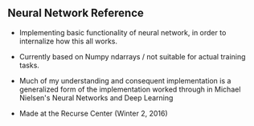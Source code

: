 ## Neural Network Reference

* Implementing basic functionality of neural network, in order to internalize how this all works.
* Currently based on Numpy ndarrays / not suitable for actual training tasks.
* Much of my understanding and consequent implementation is a generalized form of the implementation worked through in Michael Nielsen's Neural Networks and Deep Learning

* Made at the Recurse Center (Winter 2, 2016)
